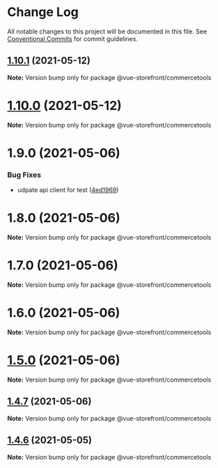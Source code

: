 # Change Log

All notable changes to this project will be documented in this file.
See [Conventional Commits](https://conventionalcommits.org) for commit guidelines.

## [1.10.1](https://github.com/vuestorefront/commercetools/compare/v1.10.0...v1.10.1) (2021-05-12)

**Note:** Version bump only for package @vue-storefront/commercetools





# [1.10.0](https://github.com/vuestorefront/commercetools/compare/v1.9.0...v1.10.0) (2021-05-12)

**Note:** Version bump only for package @vue-storefront/commercetools





# 1.9.0 (2021-05-06)


### Bug Fixes

* udpate api client for test ([4ed1969](https://github.com/vuestorefront/commercetools/commit/4ed196944a1c4f703a3bdc81268b3c841647f7cd))





# 1.8.0 (2021-05-06)

**Note:** Version bump only for package @vue-storefront/commercetools





# 1.7.0 (2021-05-06)

**Note:** Version bump only for package @vue-storefront/commercetools





# 1.6.0 (2021-05-06)

**Note:** Version bump only for package @vue-storefront/commercetools





# [1.5.0](https://github.com/vuestorefront/commercetools/compare/v1.4.7...v1.5.0) (2021-05-06)

**Note:** Version bump only for package @vue-storefront/commercetools





## [1.4.7](https://github.com/vuestorefront/commercetools/compare/v1.4.6...v1.4.7) (2021-05-06)

**Note:** Version bump only for package @vue-storefront/commercetools





## [1.4.6](https://github.com/vuestorefront/commercetools/compare/v1.4.5...v1.4.6) (2021-05-05)

**Note:** Version bump only for package @vue-storefront/commercetools
